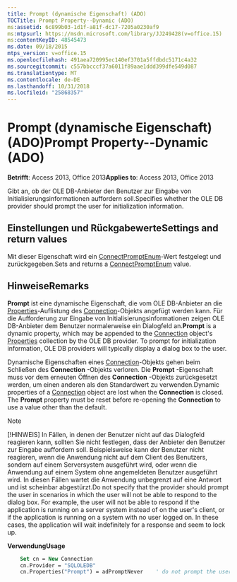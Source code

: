 ```yaml
---
title: Prompt (dynamische Eigenschaft) (ADO)
TOCTitle: Prompt Property--Dynamic (ADO)
ms:assetid: 6c899b03-1d1f-a81f-dc17-7205a0230af9
ms:mtpsurl: https://msdn.microsoft.com/library/JJ249428(v=office.15)
ms:contentKeyID: 48545473
ms.date: 09/18/2015
mtps_version: v=office.15
ms.openlocfilehash: 491aea720995ec140ef3701a5ffdbdc5171c4a32
ms.sourcegitcommit: c557bbcccf37a6011f89aae1ddd399dfe549d087
ms.translationtype: MT
ms.contentlocale: de-DE
ms.lasthandoff: 10/31/2018
ms.locfileid: "25868357"
---
```

# <a name="prompt-property--dynamic-ado"></a><span data-ttu-id="08159-102">Prompt (dynamische Eigenschaft) (ADO)</span><span class="sxs-lookup"><span data-stu-id="08159-102">Prompt Property--Dynamic (ADO)</span></span>


<span data-ttu-id="08159-103">**Betrifft**: Access 2013, Office 2013</span><span class="sxs-lookup"><span data-stu-id="08159-103">**Applies to**: Access 2013, Office 2013</span></span>

<span data-ttu-id="08159-104">Gibt an, ob der OLE DB-Anbieter den Benutzer zur Eingabe von Initialisierungsinformationen auffordern soll.</span><span class="sxs-lookup"><span data-stu-id="08159-104">Specifies whether the OLE DB provider should prompt the user for initialization information.</span></span>

## <a name="settings-and-return-values"></a><span data-ttu-id="08159-105">Einstellungen und Rückgabewerte</span><span class="sxs-lookup"><span data-stu-id="08159-105">Settings and return values</span></span>

<span data-ttu-id="08159-106">Mit dieser Eigenschaft wird ein [ConnectPromptEnum](connectpromptenum.md)-Wert festgelegt und zurückgegeben.</span><span class="sxs-lookup"><span data-stu-id="08159-106">Sets and returns a [ConnectPromptEnum](connectpromptenum.md) value.</span></span>

## <a name="remarks"></a><span data-ttu-id="08159-107">Hinweise</span><span class="sxs-lookup"><span data-stu-id="08159-107">Remarks</span></span>

<span data-ttu-id="08159-p101">**Prompt** ist eine dynamische Eigenschaft, die vom OLE DB-Anbieter an die [Properties](connection-object-ado.md)-Auflistung des [Connection](properties-collection-ado.md)-Objekts angefügt werden kann. Für die Aufforderung zur Eingabe von Initialisierungsinformationen zeigen OLE DB-Anbieter dem Benutzer normalerweise ein Dialogfeld an.</span><span class="sxs-lookup"><span data-stu-id="08159-p101">**Prompt** is a dynamic property, which may be appended to the [Connection](connection-object-ado.md) object's [Properties](properties-collection-ado.md) collection by the OLE DB provider. To prompt for initialization information, OLE DB providers will typically display a dialog box to the user.</span></span>

<span data-ttu-id="08159-p102">Dynamische Eigenschaften eines [Connection](connection-object-ado.md)-Objekts gehen beim Schließen des **Connection** -Objekts verloren. Die **Prompt** -Eigenschaft muss vor dem erneuten Öffnen des **Connection** -Objekts zurückgesetzt werden, um einen anderen als den Standardwert zu verwenden.</span><span class="sxs-lookup"><span data-stu-id="08159-p102">Dynamic properties of a [Connection](connection-object-ado.md) object are lost when the **Connection** is closed. The **Prompt** property must be reset before re-opening the **Connection** to use a value other than the default.</span></span>


> [!NOTE]
> <P><span data-ttu-id="08159-p103">[!HINWEIS] In Fällen, in denen der Benutzer nicht auf das Dialogfeld reagieren kann, sollten Sie nicht festlegen, dass der Anbieter den Benutzer zur Eingabe auffordern soll. Beispielsweise kann der Benutzer nicht reagieren, wenn die Anwendung nicht auf dem Client des Benutzers, sondern auf einem Serversystem ausgeführt wird, oder wenn die Anwendung auf einem System ohne angemeldeten Benutzer ausgeführt wird. In diesen Fällen wartet die Anwendung unbegrenzt auf eine Antwort und ist scheinbar abgestürzt.</span><span class="sxs-lookup"><span data-stu-id="08159-p103">Do not specify that the provider should prompt the user in scenarios in which the user will not be able to respond to the dialog box. For example, the user will not be able to respond if the application is running on a server system instead of on the user's client, or if the application is running on a system with no user logged on. In these cases, the application will wait indefinitely for a response and seem to lock up.</span></span></P>



<span data-ttu-id="08159-115">**Verwendung**</span><span class="sxs-lookup"><span data-stu-id="08159-115">**Usage**</span></span>

```vb
    Set cn = New Connection
    cn.Provider = "SQLOLEDB"
    cn.Properties("Prompt") = adPromptNever    ' do not prompt the user
```
